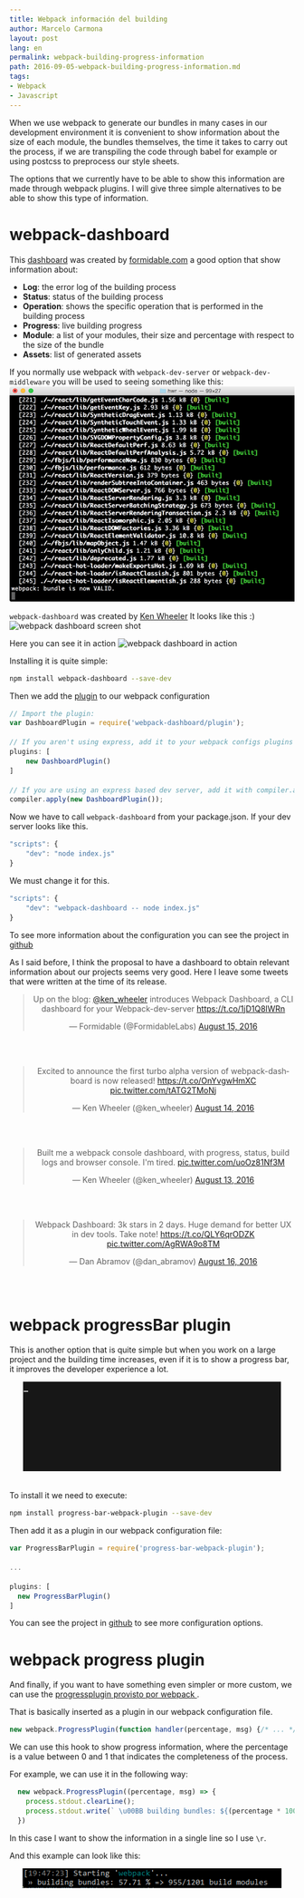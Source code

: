 ```yaml
---
title: Webpack información del building
author: Marcelo Carmona
layout: post
lang: en
permalink: webpack-building-progress-information
path: 2016-09-05-webpack-building-progress-information.md
tags:
- Webpack
- Javascript
---
```


When we use webpack to generate our bundles in many cases in our development environment it is convenient to show information about the size of each module, the bundles themselves, the time it takes to carry out the process, if we are transpiling the code through babel for example or using postcss to preprocess our style sheets.

The options that we currently have to be able to show this information are made through webpack plugins. I will give three simple alternatives to be able to show this type of information.

# webpack-dashboard

This <a href="https://github.com/FormidableLabs/webpack-dashboard" target="_blank" rel="noopener">dashboard</a> was created by <a href="https://formidable.com/" target="_blank" rel="noopener">formidable.com</a> a good option that show information about:


* **Log**: the error log of the building process
* **Status**: status of the building process
* **Operation**: shows the specific operation that is performed in the building process
* **Progress**: live building progress
* **Module**: a list of your modules, their size and percentage with respect to the size of the bundle
* **Assets**: list of generated assets


If you normally use webpack with ```webpack-dev-server``` or ```webpack-dev-middleware``` you will be used to seeing something like this:
<img src="/img/posts/webpack-dashboard-dev-server.png" alt="webpack dashboard common example">

```webpack-dashboard``` was created by <a href="https://formidable.com/blog/2016/08/15/introducing-webpack-dashboard/" target="_blank" rel="noopener">Ken Wheeler</a> It looks like this :)
<img src="/img/posts/webpack-dashboard-screen-shot.png" alt="webpack dashboard screen shot">

Here you can see it in action
<img src="/img/posts/webpack-dashboard-in-action.gif" alt="webpack dashboard in action">

Installing it is quite simple:

```bash
npm install webpack-dashboard --save-dev
```
Then we add the <a href="https://webpack.github.io/docs/plugins.html" target="_blank" rel="noopener">plugin</a> to our webpack configuration

```javascript
// Import the plugin:
var DashboardPlugin = require('webpack-dashboard/plugin');

// If you aren't using express, add it to your webpack configs plugins section:
plugins: [
    new DashboardPlugin()
]

// If you are using an express based dev server, add it with compiler.apply
compiler.apply(new DashboardPlugin());
```

Now we have to call ```webpack-dashboard``` from your package.json. 
If your dev server looks like this.

```javascript
"scripts": {
    "dev": "node index.js"
}
```

We must change it for this.

```javascript
"scripts": {
    "dev": "webpack-dashboard -- node index.js"
}
```
To see more information about the configuration you can see the project in <a href="https://github.com/FormidableLabs/webpack-dashboard">github</a>

As I said before, I think the proposal to have a dashboard to obtain relevant information about our projects seems very good. 
Here I leave some tweets that were written at the time of its release.

<center>

<blockquote class="twitter-tweet" data-lang="es"><p lang="en" dir="ltr">Up on the blog: <a href="https://twitter.com/ken_wheeler">@ken_wheeler</a> introduces Webpack Dashboard, a CLI dashboard for your Webpack-dev-server <a href="https://t.co/1jD1Q8lWRn">https://t.co/1jD1Q8lWRn</a></p>&mdash; Formidable (@FormidableLabs) <a href="https://twitter.com/FormidableLabs/status/765208945543610368">August 15, 2016</a></blockquote>
<script async src="//platform.twitter.com/widgets.js" charset="utf-8"></script>
<br><br>

<blockquote class="twitter-tweet" data-lang="es"><p lang="en" dir="ltr">Excited to announce the first turbo alpha version of webpack-dashboard is now released! <a href="https://t.co/OnYvgwHmXC">https://t.co/OnYvgwHmXC</a> <a href="https://t.co/tATG2TMoNj">pic.twitter.com/tATG2TMoNj</a></p>&mdash; Ken Wheeler (@ken_wheeler) <a href="https://twitter.com/ken_wheeler/status/764896872771321856">August 14, 2016</a></blockquote>
<script async src="//platform.twitter.com/widgets.js" charset="utf-8"></script>
<br><br>

<blockquote class="twitter-tweet" data-lang="es"><p lang="en" dir="ltr">Built me a webpack console dashboard, with progress, status, build logs and browser console. I&#39;m tired. <a href="https://t.co/uoOz81Nf3M">pic.twitter.com/uoOz81Nf3M</a></p>&mdash; Ken Wheeler (@ken_wheeler) <a href="https://twitter.com/ken_wheeler/status/764580469677711360">August 13, 2016</a></blockquote>
<script async src="//platform.twitter.com/widgets.js" charset="utf-8"></script>
<br><br>

<blockquote class="twitter-tweet" data-lang="es"><p lang="en" dir="ltr">Webpack Dashboard: 3k stars in 2 days. Huge demand for better UX in dev tools. Take note! <a href="https://t.co/QLY6qrODZK">https://t.co/QLY6qrODZK</a> <a href="https://t.co/AgRWA9o8TM">pic.twitter.com/AgRWA9o8TM</a></p>&mdash; Dan Abramov (@dan_abramov) <a href="https://twitter.com/dan_abramov/status/765575479302774784">August 16, 2016</a></blockquote>
<script async src="//platform.twitter.com/widgets.js" charset="utf-8"></script>
</center>
<br><br>

# webpack progressBar plugin
This is another option that is quite simple but when you work on a large project and the building time increases, even if it is to show a progress bar, it improves the developer experience a lot.
<center><img src="/img/posts/webpack-progressbar-plugin.gif" alt="webpack progressbar plugin"></center>
<br>

To install it we need to execute:

```bash
npm install progress-bar-webpack-plugin --save-dev
```

Then add it as a plugin in our webpack configuration file:

```javascript
var ProgressBarPlugin = require('progress-bar-webpack-plugin');

...

plugins: [
  new ProgressBarPlugin()
]
```

You can see the project in <a href="https://github.com/clessg/progress-bar-webpack-plugin" target="_blank">github</a> to see more configuration options.

# webpack progress plugin

And finally, if you want to have something even simpler or more custom, we can use the <a href="https://webpack.github.io/docs/list-of-plugins.html#progressplugin" target="_blank" rel="noopener">progressplugin provisto por webpack </a>.

That is basically inserted as a plugin in our webpack configuration file.

```javascript
new webpack.ProgressPlugin(function handler(percentage, msg) {/* ... */})
```
We can use this hook to show progress information, where the percentage is a value between 0 and 1 that indicates the completeness of the process.

For example, we can use it in the following way:

```javascript
  new webpack.ProgressPlugin((percentage, msg) => {
    process.stdout.clearLine();
    process.stdout.write(` \u00BB building bundles: ${(percentage * 100.00).toFixed(2)} % => ${msg}\r`);
  })
```

In this case I want to show the information in a single line so I use ```\r```.

And this example can look like this:
<center><img src="/img/posts/building-bundles.png" alt="building bundles"></center>
 